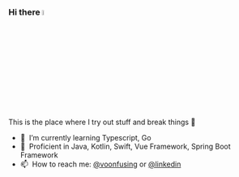 ### Hi there <img src="https://media.giphy.com/media/hvRJCLFzcasrR4ia7z/giphy.gif" width="5%">
This is the place where I try out stuff and break things :rofl:

- 🌱 &nbsp;I’m currently learning Typescript, Go
- 🐣 &nbsp;Proficient in Java, Kotlin, Swift, Vue Framework, Spring Boot Framework
- 📫 &nbsp;How to reach me: [@voonfusing](https://twitter.com/voonfusing) or [@linkedin](https://www.linkedin.com/in/voonfusing/)
